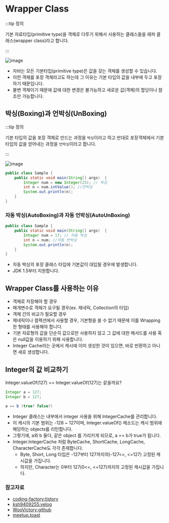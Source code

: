 # Wrapper Class

:::tip 정의

기본 자료타입(primitive type)을 객체로 다루기 위해서 사용하는 클래스들을 래퍼 클래스(wrapper class)라고 합니다.

:::

![image](https://user-images.githubusercontent.com/50647845/181657587-33c905b2-e44e-4401-a2b0-496183db8dd7.png)

- 자바는 모든 기본타입(primitive type)은 값을 갖는 객체를 생성할 수 있습니다.
- 이런 객체를 포장 객체라고도 하는데 그 이유는 기본 타입의 값을 내부에 두고 포장하기 때문입니다.
- 불변 객체이기 때문에 값에 대한 변경은 불가능하고 새로운 값(객체)의 할당이나 참조만 가능합니다.

## 박싱(Boxing)과 언박싱(UnBoxing)

:::tip 정의

기본 타입의 값을 포장 객체로 만드는 과정을 `박싱`이라고 하고 반대로 포장객체에서 기본타입의 값을 얻어내는 과정을 `언박싱`이라고 합니다.

:::

![image](https://user-images.githubusercontent.com/50647845/181657688-7461532f-dbb0-459d-8741-37b62e54032f.png)

```java
public class Sample {
    public static void main(String[] args)  {
        Integer num = new Integer(25); // 박싱
        int n = num.intValue(); //언박싱
        System.out.println(n);
    }
}
```

### 자동 박싱(AutoBoxing)과 자동 언박싱(AutoUnBoxing)

```java
public class Sample {
    public static void main(String[] args)  {
        Integer num = 17; // 자동 박싱
        int n = num; //자동 언박싱
        System.out.println(n);
    }
}
```

- 자동 박싱의 포장 클래스 타입에 기본값이 대입될 경우에 발생합니다.
- JDK 1.5부터 지원합니다.

## Wrapper Class를 사용하는 이유

- 객체로 저장해야 할 경우
- 매개변수로 객체가 요구될 경우(ex. 제네릭, Collection의 타입)
- 객체 간의 비교가 필요할 경우
- 제네릭이나 컬렉션에서 사용할 경우, 기본형을 쓸 수 없기 때문에 이를 Wrapping한 형태를 사용해야 합니다.
- 기본 자료형의 값을 단순히 값으로만 사용하지 않고 그 값에 대한 메서드를 사용 혹은 null값을 이용하기 위해 사용합니다.
- Integer Cache라는 곳에서 캐시에 이미 생성한 것이 있으면, 바로 반환하고 아니면 새로 생성합니다.

## Integer의 값 비교하기

Integer.valueOf(127) == Integer.valueOf(127)는 같을까요?

```java
Integer a = 127; 
Integer b = 127;

a == b (true? false?)
```

- Integer 클래스는 내부에서 integer 사용을 위해 IntegerCache를 관리합니다. 
- 이 캐시의 기본 범위는 -128 ~ 127이며, Integer.valueOf() 메소드는 캐시 범위에 해당하는 objects를 리턴합니다. 
- 그렇기에, a와 b 둘다, 같은 object 를 가리키게 되므로, a == b가 true가 됩니다.
- Integer.IntegerCache 처럼 ByteCache, ShortCache, LongCache, CharacterCache도 각각 존재합니다.
  - Byte, Short, Long 타입은 -127부터 127까지의(-127<=, <=127) 고정된 캐시값을 가집니다.
  - 하지만, Character는 0부터 127(0<=, <=127)까지의 고정된 캐시값을 가집니다.

### 참고자료

- [coding-factory:tistory](https://coding-factory.tistory.com/547)
- [ksh9409255:velog](https://velog.io/@ksh9409255/%EB%9E%98%ED%8D%BCwrapper-%ED%81%B4%EB%9E%98%EC%8A%A4%EC%97%90-%EB%8C%80%ED%95%B4...%EC%9E%91%EC%84%B1%EC%A4%91)
- [WooVictory:github](https://github.com/WooVictory/Ready-For-Tech-Interview/blob/master/Java/%5BJava%5D%20Wrapper%20Class.md)
- [meetup.toast](https://meetup.toast.com/posts/185)
